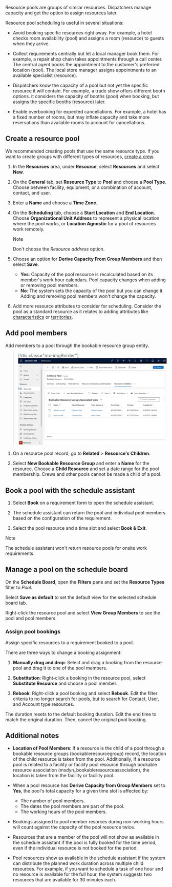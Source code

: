 Resource pools are groups of similar resources. Dispatchers manage capacity and get the option to assign resources later.

Resource pool scheduling is useful in several situations:

- Avoid booking specific resources right away. For example, a hotel checks room availability (pool) and assigns a room (resource) to guests when they arrive.  

- Collect requirements centrally but let a local manager book them. For example, a repair shop chain takes appointments through a call center. The central agent books the appointment to the customer's preferred location (pool). The local store manager assigns appointments to an available specialist (resource).

- Dispatchers know the capacity of a pool but not yet the specific resource it will contain.  For example, a trade show offers different booth options. it considers the capacity of booths (pool) when booking, but assigns the specific booths (resource) later.

- Enable overbooking for expected cancellations. For example, a hotel has a fixed number of rooms, but may inflate capacity and take more reservations than available rooms to account for cancellations.

## Create a resource pool

We recommended creating pools that use the same resource type. If you want to create groups with different types of resources, [create a crew](../../field-service/resource-crews.md).

1. In the **Resources** area, under **Resource**, select **Resources** and select **New**.  

1. On the **General** tab, set **Resource Type** to **Pool** and choose a **Pool Type**. Choose between facility, equipment, or a combination of account, contact, and user.

1. Enter a **Name** and choose a **Time Zone**.

1. On the **Scheduling** tab, choose a **Start Location** and **End Location**. Choose **Organizational Unit Address** to represent a physical location where the pool works, or **Location Agnostic** for a pool of resources work remotely.
  
   > [!NOTE]
   > Don't choose the *Resource address* option.

1. Choose an option for **Derive Capacity From Group Members** and then select **Save**.
   - **Yes**: Capacity of the pool resource is recalculated based on its member's work hour calendars. Pool capacity changes when adding or removing pool members.
   - **No**: The system sets the capacity of the pool but you can change it. Adding and removing pool members won't change the capacity.

1. Add more resource attributes to consider for scheduling. Consider the pool as a standard resource as it relates to adding attributes like [characteristics](../../field-service/set-up-characteristics.md) or [territories](../../field-service/set-up-territories.md).

## Add pool members

Add members to a pool through the bookable resource group entity.

> [!div class="mx-imgBorder"]
> ![Screenshot of pool children view.](../../field-service/media/scheduling-resource-pool-children.png)

1. On a resource pool record, go to **Related** > **Resource's Children**.

1. Select **New Bookable Resource Group** and enter a **Name** for the resource. Choose a **Child Resource** and set a date range for the pool membership. Crews and other pools cannot be made a child of a pool.

## Book a pool with the schedule assistant

1. Select **Book** on a requirement form to open the schedule assistant.

1. The schedule assistant can return the pool and individual pool members based on the configuration of the requirement.

1. Select the pool resource and a time slot and select **Book & Exit**.

> [!NOTE]
> The schedule assistant won't return resource pools for onsite work requirements.

## Manage a pool on the schedule board

On the **Schedule Board**, open the **Filters** pane and set the **Resource Types** filter to *Pool*.

Select **Save as default** to set the default view for the selected schedule board tab.

Right-click the resource pool and select **View Group Members** to see the pool and pool members.

### Assign pool bookings

Assign specific resources to a requirement booked to a pool.

There are three ways to change a booking assignment:

1. **Manually drag and drop**: Select and drag a booking from the resource pool and drag it to one of the pool members.

1. **Substitution**: Right-click a booking in the resource pool, select **Substitute Resource** and choose a pool member.

1. **Rebook**: Right-click a pool booking and select **Rebook**. Edit the filter criteria to no longer search for pools, but to search for Contact, User, and Account type resources.

The duration resets to the default booking duration. Edit the end time to match the original duration. Then, cancel the original pool booking.

## Additional notes

- **Location of Pool Members**: If a resource is the child of a pool through a bookable resource groups (bookableresourcegroup) record, the location of the child resource is taken from the pool. Additionally, if a resource pool is related to a facility or facility pool resource through bookable resource association (msdyn_bookableresourceassociation), the location is taken from the facility or facility pool.

- When a pool resource has **Derive Capacity from Group Members** set to **Yes**, the pool's total capacity for a given time slot is affected by: 
  - The number of pool members.
  - The dates the pool members are part of the pool.
  - The working hours of the pool members.

- Bookings assigned to pool member resorces during non-working hours will count against the capacity of the pool resource twice.

- Resources that are a member of the pool will not show as available in the schedule assistant if the pool is fully booked for the time period, even if the individual resource is not booked for the period.

- Pool resources show as available in the schedule assistant if the system can distribute the planned work duration across multiple child resources. For example, if you want to schedule a task of one hour and no resource is available for the full hour, the system suggests two resources that are available for 30 minutes each.
